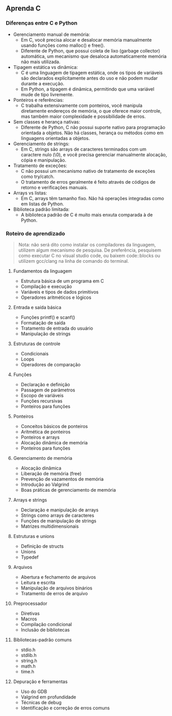 ## Aprenda C

### Diferenças entre C e Python

- Gerenciamento manual de memória:
    - Em C, você precisa alocar e desalocar memória manualmente usando funções como malloc() e free().
    - Diferente de Python, que possui coleta de lixo (garbage collector) automática, um mecanismo que desaloca automaticamente memória não mais utilizada.
- Tipagem estática vs dinâmica:
    - C é uma linguagem de tipagem estática, onde os tipos de variáveis são declarados explicitamente antes do uso e não podem mudar durante a execução.
    - Em Python, a tipagem é dinâmica, permitindo que uma variável mude de tipo livremente.
- Ponteiros e referências:
    - C trabalha extensivamente com ponteiros, você manipula diretamente endereços de memória, o que oferece maior controle, mas também maior complexidade e possibilidade de erros.
- Sem classes e herança nativas:
    - Diferente de Python, C não possui suporte nativo para programação orientada a objetos. Não há classes, herança ou métodos como em linguagens orientadas a objetos.
- Gerenciamento de strings:
    - Em C, strings são arrays de caracteres terminados com um caractere nulo (\0), e você precisa gerenciar manualmente alocação, cópia e manipulação.
- Tratamento de exceções:
    - C não possui um mecanismo nativo de tratamento de exceções como try/catch.
    - O tratamento de erros geralmente é feito através de códigos de retorno e verificações manuais.
- Arrays vs listas:
    - Em C, arrays têm tamanho fixo. Não há operações integradas como em listas de Python.
- Biblioteca padrão limitada:
    - A biblioteca padrão de C é muito mais enxuta comparada à de Python.

### Roteiro de aprendizado
> Nota: não será dito como instalar os compiladores da linguagem, utilizem algum mecanismo de pesquisa. De preferência, pesquisem como executar C no visual studio code, ou baixem code::blocks ou utilizem gcc/clang na linha de comando do terminal.

1. Fundamentos da linguagem
   - Estrutura básica de um programa em C
   - Compilação e execução
   - Variáveis e tipos de dados primitivos
   - Operadores aritméticos e lógicos

2. Entrada e saída básica
   - Funções printf() e scanf()
   - Formatação de saída
   - Tratamento de entrada do usuário
   - Manipulação de strings

3. Estruturas de controle
   - Condicionais
   - Loops
   - Operadores de comparação

4. Funções
   - Declaração e definição
   - Passagem de parâmetros
   - Escopo de variáveis
   - Funções recursivas
   - Ponteiros para funções

5. Ponteiros
   - Conceitos básicos de ponteiros
   - Aritmética de ponteiros
   - Ponteiros e arrays
   - Alocação dinâmica de memória
   - Ponteiros para funções

6. Gerenciamento de memória
   - Alocação dinâmica
   - Liberação de memória (free)
   - Prevenção de vazamentos de memória
   - Introdução ao Valgrind
   - Boas práticas de gerenciamento de memória

7. Arrays e strings
   - Declaração e manipulação de arrays
   - Strings como arrays de caracteres
   - Funções de manipulação de strings
   - Matrizes multidimensionais

8. Estruturas e unions
   - Definição de structs
   - Unions
   - Typedef

9. Arquivos
   - Abertura e fechamento de arquivos
   - Leitura e escrita
   - Manipulação de arquivos binários
   - Tratamento de erros de arquivo

10. Preprocessador
    - Diretivas
    - Macros
    - Compilação condicional
    - Inclusão de bibliotecas

11. Bibliotecas-padrão comuns
    - stdio.h
    - stdlib.h
    - string.h
    - math.h
    - time.h

12. Depuração e ferramentas
    - Uso do GDB
    - Valgrind em profundidade
    - Técnicas de debug
    - Identificação e correção de erros comuns
